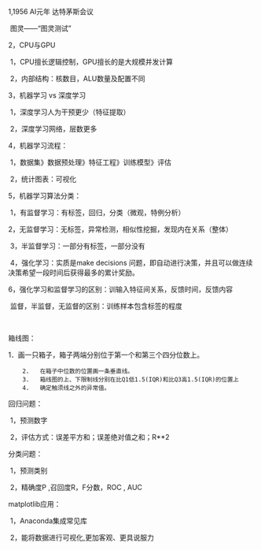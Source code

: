 1,1956 AI元年 达特茅斯会议

​	图灵——“图灵测试”

2，CPU与GPU

​	1，CPU擅长逻辑控制，GPU擅长的是大规模并发计算

​	2，内部结构：核数目，ALU数量及配置不同

3，机器学习 vs 深度学习

​	1，深度学习人为干预更少（特征提取）

​	2，深度学习网络，层数更多

4，机器学习流程：

​	1，数据集》数据预处理》特征工程》训练模型》评估

​	2，统计图表：可视化

5，机器学习算法分类：

​	1，有监督学习：有标签，回归，分类（微观，特例分析）

​	2，无监督学习：无标签，异常检测，相似性挖掘，发现内在关系（整体）

​	3，半监督学习：一部分有标签，一部分没有

​	4，强化学习：实质是make decisions 问题，即自动进行决策，并且可以做连续决策希望一段时间后获得最多的累计奖励。



6，强化学习和监督学习的区别：训输入特征间关系，反馈时间，反馈内容

​      监督，半监督，无监督的区别：训练样本包含标签的程度

​	​		

箱线图：​		

   1．画一只箱子，箱子两端分别位于第一个和第三个四分位数上。

  		2.   在箱子中位数的位置画一条垂直线。
  		3.   箱线图的上、下限制线分别在比Q1低1.5(IQR)和比Q3高1.5(IQR)的位置上
  		4.   确定触须线之外的异常值。



回归问题：

​	1，预测数字

​	2，评估方式：误差平方和；误差绝对值之和；R**2

分类问题：

​	1，预测类别

​	2，精确度P ,召回度R，F分数，ROC , AUC



matplotlib应用：

​	1，Anaconda集成常见库

​	2，能将数据进行可视化,更加客观、更具说服力